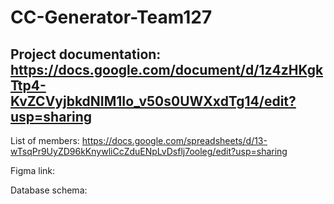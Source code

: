 # CC-Generator-Team127
## Project documentation: https://docs.google.com/document/d/1z4zHKgkTtp4-KvZCVyjbkdNIM1Io_v50s0UWXxdTg14/edit?usp=sharing

List of members: https://docs.google.com/spreadsheets/d/13-wTsqPr9UyZD96kKnywliCcZduENpLvDsflj7ooleg/edit?usp=sharing

Figma link:

Database schema:
